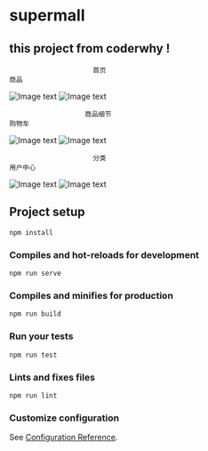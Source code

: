# supermall
## this project from coderwhy !
                         首页                                               商品
![Image text](https://raw.githubusercontent.com/tzyzst/supermall/main/src/display/home.png) 
![Image text](https://raw.githubusercontent.com/tzyzst/supermall/main/src/display/goods.png)

                       商品细节                                            购物车
![Image text](https://raw.githubusercontent.com/tzyzst/supermall/main/src/display/details.png)
![Image text](https://raw.githubusercontent.com/tzyzst/supermall/main/src/display/cart.png)

                         分类                                             用户中心
![Image text](https://raw.githubusercontent.com/tzyzst/supermall/main/src/display/category.png)
![Image text](https://raw.githubusercontent.com/tzyzst/supermall/main/src/display/profile.png)


## Project setup
```
npm install
```

### Compiles and hot-reloads for development
```
npm run serve
```

### Compiles and minifies for production
```
npm run build
```

### Run your tests
```
npm run test
```

### Lints and fixes files
```
npm run lint
```

### Customize configuration
See [Configuration Reference](https://cli.vuejs.org/config/).
